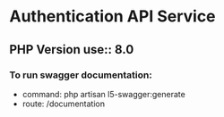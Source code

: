 # Authentication API Service

## PHP Version use:: 8.0

### To run swagger documentation:
- command: php artisan l5-swagger:generate
- route: /documentation
